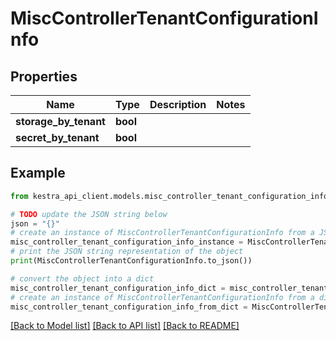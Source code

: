 # MiscControllerTenantConfigurationInfo


## Properties

Name | Type | Description | Notes
------------ | ------------- | ------------- | -------------
**storage_by_tenant** | **bool** |  | 
**secret_by_tenant** | **bool** |  | 

## Example

```python
from kestra_api_client.models.misc_controller_tenant_configuration_info import MiscControllerTenantConfigurationInfo

# TODO update the JSON string below
json = "{}"
# create an instance of MiscControllerTenantConfigurationInfo from a JSON string
misc_controller_tenant_configuration_info_instance = MiscControllerTenantConfigurationInfo.from_json(json)
# print the JSON string representation of the object
print(MiscControllerTenantConfigurationInfo.to_json())

# convert the object into a dict
misc_controller_tenant_configuration_info_dict = misc_controller_tenant_configuration_info_instance.to_dict()
# create an instance of MiscControllerTenantConfigurationInfo from a dict
misc_controller_tenant_configuration_info_from_dict = MiscControllerTenantConfigurationInfo.from_dict(misc_controller_tenant_configuration_info_dict)
```
[[Back to Model list]](../README.md#documentation-for-models) [[Back to API list]](../README.md#documentation-for-api-endpoints) [[Back to README]](../README.md)


